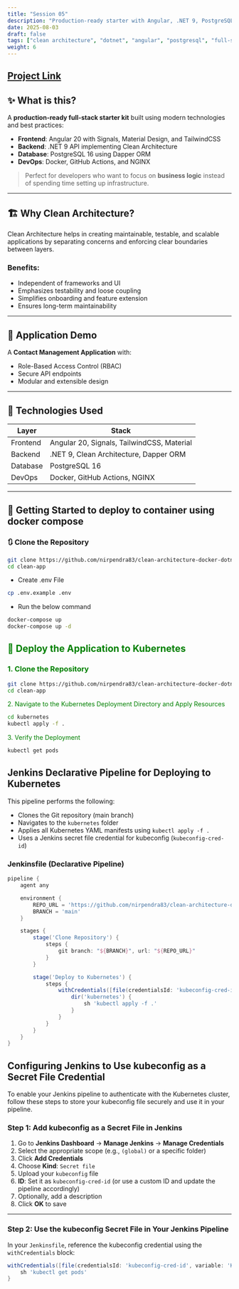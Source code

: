 ```yaml
---
title: "Session 05"
description: "Production-ready starter with Angular, .NET 9, PostgreSQL, and Clean Architecture principles for scalable web apps."
date: 2025-08-03
draft: false
tags: ["clean architecture", "dotnet", "angular", "postgresql", "full-stack", "starter-kit", "devops"]
weight: 6
---
```

 
## [Project Link](https://github.com/nirpendra83/clean-architecture-docker-dotnet-angular.git)
## ✨ What is this?

A **production-ready full-stack starter kit** built using modern technologies and best practices:

- **Frontend**: Angular 20 with Signals, Material Design, and TailwindCSS  
- **Backend**: .NET 9 API implementing Clean Architecture  
- **Database**: PostgreSQL 16 using Dapper ORM  
- **DevOps**: Docker, GitHub Actions, and NGINX  

> Perfect for developers who want to focus on **business logic** instead of spending time setting up infrastructure.

---

## 🏗️ Why Clean Architecture?

Clean Architecture helps in creating maintainable, testable, and scalable applications by separating concerns and enforcing clear boundaries between layers.

### Benefits:
- Independent of frameworks and UI
- Emphasizes testability and loose coupling
- Simplifies onboarding and feature extension
- Ensures long-term maintainability

---

## 🚀 Application Demo

A **Contact Management Application** with:

- Role-Based Access Control (RBAC)
- Secure API endpoints
- Modular and extensible design

---

## 🔧 Technologies Used

| Layer       | Stack                                      |
|-------------|---------------------------------------------|
| Frontend    | Angular 20, Signals, TailwindCSS, Material |
| Backend     | .NET 9, Clean Architecture, Dapper ORM      |
| Database    | PostgreSQL 16                               |
| DevOps      | Docker, GitHub Actions, NGINX               |

---

## 🚀 Getting Started to deploy to container using docker compose

### 🔃 Clone the Repository

```bash
git clone https://github.com/nirpendra83/clean-architecture-docker-dotnet-angular.git clean-app
cd clean-app
```
- Create .env File
```bash
cp .env.example .env
```
-  Run the below command
```sh
docker-compose up
docker-compose up -d
```

## <span style="color:green">🚀 Deploy the Application to Kubernetes</span>

### <span style="color:green">1. Clone the Repository</span>

```sh
git clone https://github.com/nirpendra83/clean-architecture-docker-dotnet-angular.git clean-app
cd clean-app
```
<span style="color:green">2. Navigate to the Kubernetes Deployment Directory and Apply Resources</span>
```sh
cd kubernetes
kubectl apply -f .
```
<span style="color:green">3. Verify the Deployment</span>
```sh
kubectl get pods
```





## Jenkins Declarative Pipeline for Deploying to Kubernetes

This pipeline performs the following:
- Clones the Git repository (main branch)
- Navigates to the `kubernetes` folder
- Applies all Kubernetes YAML manifests using `kubectl apply -f .`
- Uses a Jenkins secret file credential for kubeconfig (`kubeconfig-cred-id`)

### Jenkinsfile (Declarative Pipeline)

```groovy
pipeline {
    agent any

    environment {
        REPO_URL = 'https://github.com/nirpendra83/clean-architecture-docker-dotnet-angular.git'
        BRANCH = 'main'
    }

    stages {
        stage('Clone Repository') {
            steps {
                git branch: "${BRANCH}", url: "${REPO_URL}"
            }
        }

        stage('Deploy to Kubernetes') {
            steps {
                withCredentials([file(credentialsId: 'kubeconfig-cred-id', variable: 'KUBECONFIG')]) {
                    dir('kubernetes') {
                        sh 'kubectl apply -f .'
                    }
                }
            }
        }
    }
}
```

## Configuring Jenkins to Use kubeconfig as a Secret File Credential

To enable your Jenkins pipeline to authenticate with the Kubernetes cluster, follow these steps to store your kubeconfig file securely and use it in your pipeline.

### Step 1: Add kubeconfig as a Secret File in Jenkins

1. Go to **Jenkins Dashboard** → **Manage Jenkins** → **Manage Credentials**
2. Select the appropriate scope (e.g., `(global)` or a specific folder)
3. Click **Add Credentials**
4. Choose **Kind**: `Secret file`
5. Upload your `kubeconfig` file
6. **ID**: Set it as `kubeconfig-cred-id` (or use a custom ID and update the pipeline accordingly)
7. Optionally, add a description
8. Click **OK** to save

---

### Step 2: Use the kubeconfig Secret File in Your Jenkins Pipeline

In your `Jenkinsfile`, reference the kubeconfig credential using the `withCredentials` block:

```groovy
withCredentials([file(credentialsId: 'kubeconfig-cred-id', variable: 'KUBECONFIG')]) {
    sh 'kubectl get pods'
}
```